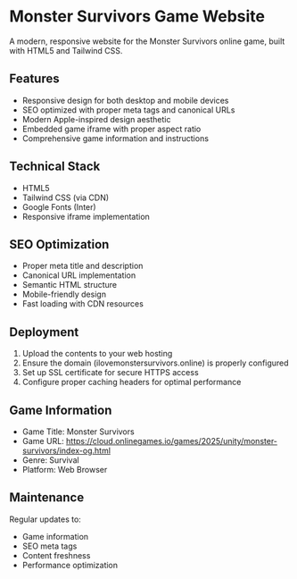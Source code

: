 # Monster Survivors Game Website

A modern, responsive website for the Monster Survivors online game, built with HTML5 and Tailwind CSS.

## Features

- Responsive design for both desktop and mobile devices
- SEO optimized with proper meta tags and canonical URLs
- Modern Apple-inspired design aesthetic
- Embedded game iframe with proper aspect ratio
- Comprehensive game information and instructions

## Technical Stack

- HTML5
- Tailwind CSS (via CDN)
- Google Fonts (Inter)
- Responsive iframe implementation

## SEO Optimization

- Proper meta title and description
- Canonical URL implementation
- Semantic HTML structure
- Mobile-friendly design
- Fast loading with CDN resources

## Deployment

1. Upload the contents to your web hosting
2. Ensure the domain (ilovemonstersurvivors.online) is properly configured
3. Set up SSL certificate for secure HTTPS access
4. Configure proper caching headers for optimal performance

## Game Information

- Game Title: Monster Survivors
- Game URL: https://cloud.onlinegames.io/games/2025/unity/monster-survivors/index-og.html
- Genre: Survival
- Platform: Web Browser

## Maintenance

Regular updates to:
- Game information
- SEO meta tags
- Content freshness
- Performance optimization 